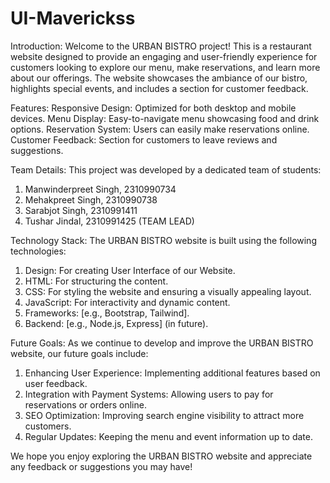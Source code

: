 # UI-Maverickss
Introduction:
Welcome to the URBAN BISTRO project! This is a restaurant website designed to provide an engaging and user-friendly experience for customers looking to explore our menu, make reservations, and learn more about our offerings. The website showcases the ambiance of our bistro, highlights special events, and includes a section for customer feedback.

Features:
Responsive Design: Optimized for both desktop and mobile devices.
Menu Display: Easy-to-navigate menu showcasing food and drink options.
Reservation System: Users can easily make reservations online.
Customer Feedback: Section for customers to leave reviews and suggestions.

Team Details: This project was developed by a dedicated team of students:
1. Manwinderpreet Singh, 2310990734
2. Mehakpreet Singh, 2310990738
3. Sarabjot Singh, 2310991411
4. Tushar Jindal, 2310991425 (TEAM LEAD)

Technology Stack:
The URBAN BISTRO website is built using the following technologies:
1. Design: For creating User Interface of our Website.
2. HTML: For structuring the content.
3. CSS: For styling the website and ensuring a visually appealing layout.
4. JavaScript: For interactivity and dynamic content.
5. Frameworks: [e.g., Bootstrap, Tailwind].
6. Backend: [e.g., Node.js, Express] (in future).
   
Future Goals:
As we continue to develop and improve the URBAN BISTRO website, our future goals include:
1. Enhancing User Experience: Implementing additional features based on user feedback. 
2. Integration with Payment Systems: Allowing users to pay for reservations or orders online. 
3. SEO Optimization: Improving search engine visibility to attract more customers. 
4. Regular Updates: Keeping the menu and event information up to date.

We hope you enjoy exploring the URBAN BISTRO website and appreciate any feedback or suggestions you may have!
